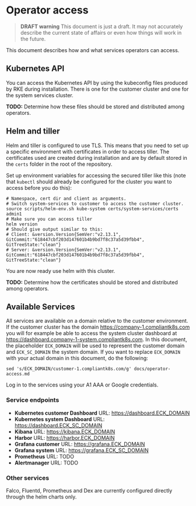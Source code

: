 # Operator access

> **DRAFT warning**
This document is just a draft.
It may not accurately describe the current state of affairs or even how things will work in the future.

This document describes how and what services operators can access.

## Kubernetes API

You can access the Kubernetes API by using the kubeconfig files produced by RKE during installation.
There is one for the customer cluster and one for the system services cluster.

**TODO:** Determine how these files should be stored and distributed among operators.

## Helm and tiller

Helm and tiller is configured to use TLS.
This means that you need to set up a specific environment with certificates in order to access tiller.
The certificates used are created during installation and are by default stored in the `certs` folder in the root of the repository.

Set up environment variables for accessing the secured tiller like this (note that `kubectl` should already be configured for the cluster you want to access before you do this):
```shell
# Namespace, cert dir and client as arguments.
# Switch system-services to customer to access the customer cluster.
source scripts/helm-env.sh kube-system certs/system-services/certs admin1
# Make sure you can access tiller
helm version
# Should give output similar to this:
# Client: &version.Version{SemVer:"v2.13.1", GitCommit:"618447cbf203d147601b4b9bd7f8c37a5d39fbb4", GitTreeState:"clean"}
# Server: &version.Version{SemVer:"v2.13.1", GitCommit:"618447cbf203d147601b4b9bd7f8c37a5d39fbb4", GitTreeState:"clean"}
```

You are now ready use helm with this cluster.

**TODO:** Determine how the certificates should be stored and distributed among operators.

## Available Services

All services are available on a domain relative to the customer environment.
If the customer cluster has the domain https://company-1.compliantk8s.com you will for example be able to access the system cluster dashboard at https://dashboard.company-1-system.compliantk8s.com.
In this document, the placeholder `ECK_DOMAIN` will be used to represent the customer domain and `ECK_SC_DOMAIN` the system domain.
If you want to replace `ECK_DOMAIN` with your actual domain in this document, do the following:

```shell
sed 's/ECK_DOMAIN/customer-1.compliantk8s.com/g' docs/operator-access.md
```

Log in to the services using your A1 AAA or Google credentials.

### Service endpoints

- **Kubernetes customer Dashboard** URL: https://dashboard.ECK_DOMAIN
- **Kubernetes system Dashboard** URL: https://dashboard.ECK_SC_DOMAIN
- **Kibana** URL: https://kibana.ECK_DOMAIN
- **Harbor** URL: https://harbor.ECK_DOMAIN
- **Grafana customer** URL: https://grafana.ECK_DOMAIN
- **Grafana system** URL: https://grafana.ECK_SC_DOMAIN
- **Prometheus** URL: TODO
- **Alertmanager** URL: TODO

### Other services

Falco, Fluentd, Prometheus and Dex are currently configured directly through the helm charts only.
